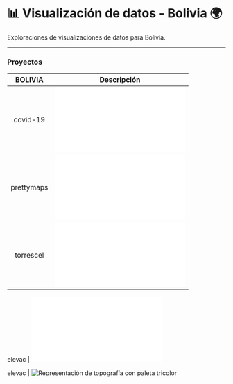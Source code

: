 # 📊 Visualización de datos - Bolivia 🌍

Exploraciones de visualizaciones de datos para Bolivia.

---

### Proyectos

| BOLIVIA            |  Descripción |
:-------------------------:|:-------------------------:
covid-19  |  ![Nuevos casos COVID-19 en Bolivia (a enero 2022)](Bolivia/covid-19/README.md)
prettymaps |  ![Mapas de ciudad usando OpenStreetMap](Bolivia/prettymaps/README.md)
torrescel |  ![Distribución de torres de telefonía celular](Bolivia/torrescel/README.md)

elevac |  ![Animación a curvas de elevación](elevac/01/README.md)

elevac |  ![Representación de topografía con paleta tricolor](elevac/02)

